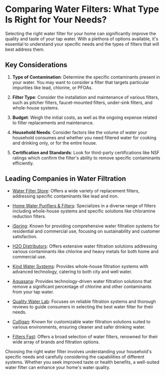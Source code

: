 # Comparing Water Filters: What Type Is Right for Your Needs?

Selecting the right water filter for your home can significantly improve the quality and taste of your tap water. With a plethora of options available, it's essential to understand your specific needs and the types of filters that will best address them.

## Key Considerations

1. **Type of Contamination**: Determine the specific contaminants present in your water. You may want to consider a filter that targets particular impurities like lead, chlorine, or PFOAs.

2. **Filter Type**: Consider the installation and maintenance of various filters, such as pitcher filters, faucet-mounted filters, under-sink filters, and whole-house systems.

3. **Budget**: Weigh the initial costs, as well as the ongoing expense related to filter replacements and maintenance.

4. **Household Needs**: Consider factors like the volume of water your household consumes and whether you need filtered water for cooking and drinking only, or for the entire house.

5. **Certification and Standards**: Look for third-party certifications like NSF ratings which confirm the filter's ability to remove specific contaminants efficiently.

## Leading Companies in Water Filtration

- [Water Filter Store](/dir/water_filter_store): Offers a wide variety of replacement filters, addressing specific contaminants like lead and iron.
  
- [Home Water Purifiers & Filters](/dir/home_water_purifiers__filters): Specializes in a diverse range of filters including whole-house systems and specific solutions like chloramine reduction filters.

- [iSpring](/dir/ispring): Known for providing comprehensive water filtration systems for residential and commercial use, focusing on sustainability and customer satisfaction.

- [H2O Distributors](/dir/h2o_distributors): Offers extensive water filtration solutions addressing various contaminants like chlorine and heavy metals for both home and commercial use.

- [Kind Water Systems](/dir/kind_water_systems): Provides whole-house filtration systems with advanced technology, catering to both city and well water.

- [Aquasana](/dir/aquasana): Provides technology-driven water filtration solutions that remove a significant percentage of chlorine and other contaminants from your tap water.

- [Quality Water Lab](/dir/quality_water_lab): Focuses on reliable filtration systems and thorough reviews to guide consumers in selecting the best water filter for their needs.

- [Culligan](/dir/culligan): Known for customizable water filtration solutions suited to various environments, ensuring cleaner and safer drinking water.

- [Filters Fast](/dir/filters_fast): Offers a broad selection of water filters, renowned for their wide array of brands and filtration options.

Choosing the right water filter involves understanding your household's specific needs and carefully considering the capabilities of different systems. Whether you seek improved taste or health benefits, a well-suited water filter can enhance your home's water quality.